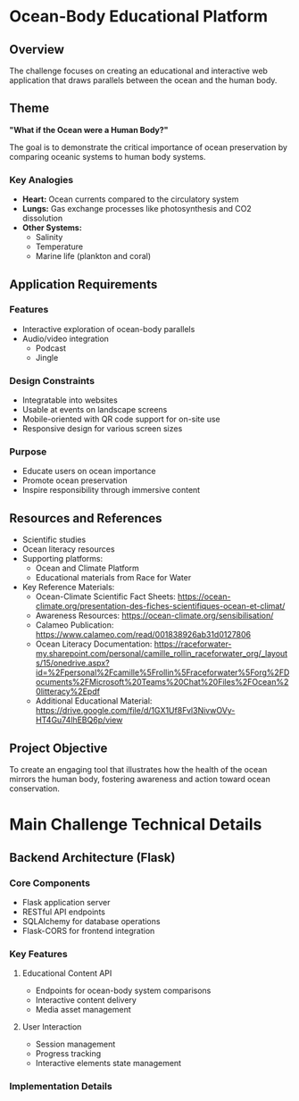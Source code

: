 # Ocean-Body Educational Platform

## Overview
The challenge focuses on creating an educational and interactive web application that draws parallels between the ocean and the human body.

## Theme
**"What if the Ocean were a Human Body?"**

The goal is to demonstrate the critical importance of ocean preservation by comparing oceanic systems to human body systems.

### Key Analogies
- **Heart:** Ocean currents compared to the circulatory system
- **Lungs:** Gas exchange processes like photosynthesis and CO2 dissolution
- **Other Systems:** 
  - Salinity
  - Temperature
  - Marine life (plankton and coral)

## Application Requirements

### Features
- Interactive exploration of ocean-body parallels
- Audio/video integration
  - Podcast
  - Jingle

### Design Constraints
- Integratable into websites
- Usable at events on landscape screens
- Mobile-oriented with QR code support for on-site use
- Responsive design for various screen sizes

### Purpose
- Educate users on ocean importance
- Promote ocean preservation
- Inspire responsibility through immersive content

## Resources and References
- Scientific studies
- Ocean literacy resources
- Supporting platforms:
  - Ocean and Climate Platform
  - Educational materials from Race for Water
- Key Reference Materials:
  - Ocean-Climate Scientific Fact Sheets: https://ocean-climate.org/presentation-des-fiches-scientifiques-ocean-et-climat/
  - Awareness Resources: https://ocean-climate.org/sensibilisation/
  - Calameo Publication: https://www.calameo.com/read/001838926ab31d0127806
  - Ocean Literacy Documentation: https://raceforwater-my.sharepoint.com/personal/camille_rollin_raceforwater_org/_layouts/15/onedrive.aspx?id=%2Fpersonal%2Fcamille%5Frollin%5Fraceforwater%5Forg%2FDocuments%2FMicrosoft%20Teams%20Chat%20Files%2FOcean%20litteracy%2Epdf
  - Additional Educational Material: https://drive.google.com/file/d/1GX1Uf8Fvl3NivwOVy-HT4Gu74lhEBQ6p/view

## Project Objective
To create an engaging tool that illustrates how the health of the ocean mirrors the human body, fostering awareness and action toward ocean conservation.

# Main Challenge Technical Details

## Backend Architecture (Flask)

### Core Components
- Flask application server
- RESTful API endpoints
- SQLAlchemy for database operations
- Flask-CORS for frontend integration

### Key Features
1. Educational Content API
   - Endpoints for ocean-body system comparisons
   - Interactive content delivery
   - Media asset management

2. User Interaction
   - Session management
   - Progress tracking
   - Interactive elements state management

### Implementation Details